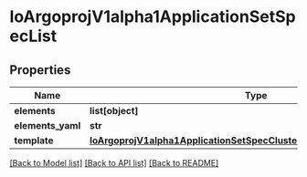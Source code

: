 # IoArgoprojV1alpha1ApplicationSetSpecList

## Properties
Name | Type | Description | Notes
------------ | ------------- | ------------- | -------------
**elements** | **list[object]** |  | 
**elements_yaml** | **str** |  | [optional] 
**template** | [**IoArgoprojV1alpha1ApplicationSetSpecClusterDecisionResourceTemplate**](IoArgoprojV1alpha1ApplicationSetSpecClusterDecisionResourceTemplate.md) |  | [optional] 

[[Back to Model list]](../README.md#documentation-for-models) [[Back to API list]](../README.md#documentation-for-api-endpoints) [[Back to README]](../README.md)



